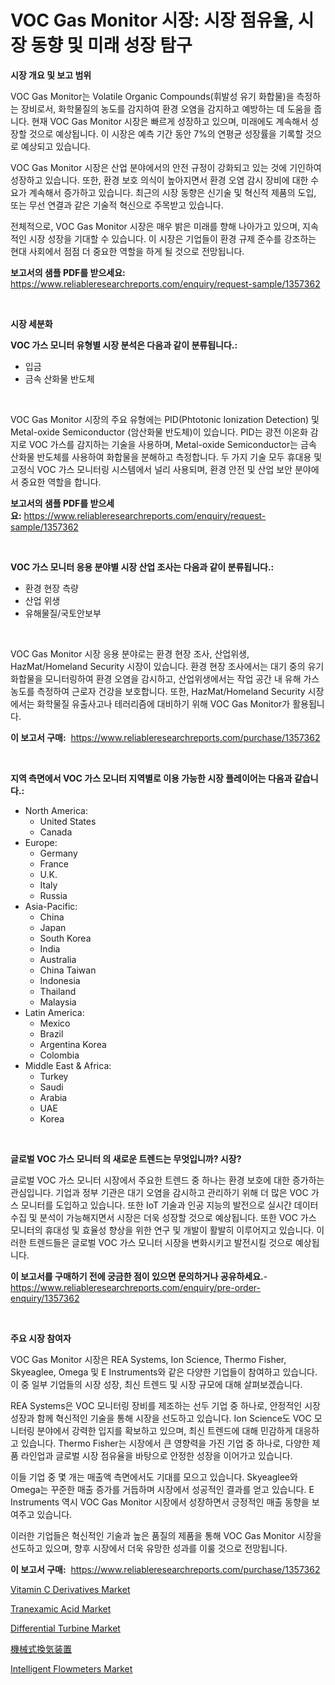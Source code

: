 <p><h1>VOC Gas Monitor 시장: 시장 점유율, 시장 동향 및 미래 성장 탐구</h1></p><p><strong>시장 개요 및 보고 범위</strong></p>
<p><p>VOC Gas Monitor는 Volatile Organic Compounds(휘발성 유기 화합물)을 측정하는 장비로서, 화학물질의 농도를 감지하여 환경 오염을 감지하고 예방하는 데 도움을 줍니다. 현재 VOC Gas Monitor 시장은 빠르게 성장하고 있으며, 미래에도 계속해서 성장할 것으로 예상됩니다. 이 시장은 예측 기간 동안 7%의 연평균 성장률을 기록할 것으로 예상되고 있습니다.</p><p>VOC Gas Monitor 시장은 산업 분야에서의 안전 규정이 강화되고 있는 것에 기인하여 성장하고 있습니다. 또한, 환경 보호 의식이 높아지면서 환경 오염 감시 장비에 대한 수요가 계속해서 증가하고 있습니다. 최근의 시장 동향은 신기술 및 혁신적 제품의 도입, 또는 무선 연결과 같은 기술적 혁신으로 주목받고 있습니다.</p><p>전체적으로, VOC Gas Monitor 시장은 매우 밝은 미래를 향해 나아가고 있으며, 지속적인 시장 성장을 기대할 수 있습니다. 이 시장은 기업들이 환경 규제 준수를 강조하는 현대 사회에서 점점 더 중요한 역할을 하게 될 것으로 전망됩니다.</p></p>
<p><strong>보고서의 샘플 PDF를 받으세요:</strong> <a href="https://www.reliableresearchreports.com/enquiry/request-sample/1357362">https://www.reliableresearchreports.com/enquiry/request-sample/1357362</a></p>
<p>&nbsp;</p>
<p><strong>시장 세분화</strong></p>
<p><strong>VOC 가스 모니터 유형별 시장 분석은 다음과 같이 분류됩니다.:</strong></p>
<p><ul><li>입금</li><li>금속 산화물 반도체</li></ul></p>
<p>&nbsp;</p>
<p><p>VOC Gas Monitor 시장의 주요 유형에는 PID(Phtotonic Ionization Detection) 및 Metal-oxide Semiconductor (암산화물 반도체)이 있습니다. PID는 광전 이온화 감지로 VOC 가스를 감지하는 기술을 사용하며, Metal-oxide Semiconductor는 금속 산화물 반도체를 사용하여 화합물을 분해하고 측정합니다. 두 가지 기술 모두 휴대용 및 고정식 VOC 가스 모니터링 시스템에서 널리 사용되며, 환경 안전 및 산업 보안 분야에서 중요한 역할을 합니다.</p></p>
<p><strong>보고서의 샘플 PDF를 받으세요:</strong>&nbsp;<a href="https://www.reliableresearchreports.com/enquiry/request-sample/1357362">https://www.reliableresearchreports.com/enquiry/request-sample/1357362</a></p>
<p>&nbsp;</p>
<p><strong> VOC 가스 모니터 응용 분야별 시장 산업 조사는 다음과 같이 분류됩니다.:</strong></p>
<p><ul><li>환경 현장 측량</li><li>산업 위생</li><li>유해물질/국토안보부</li></ul></p>
<p>&nbsp;</p>
<p><p>VOC Gas Monitor 시장 응용 분야로는 환경 현장 조사, 산업위생, HazMat/Homeland Security 시장이 있습니다. 환경 현장 조사에서는 대기 중의 유기 화합물을 모니터링하여 환경 오염을 감시하고, 산업위생에서는 작업 공간 내 유해 가스 농도를 측정하여 근로자 건강을 보호합니다. 또한, HazMat/Homeland Security 시장에서는 화학물질 유출사고나 테러리즘에 대비하기 위해 VOC Gas Monitor가 활용됩니다.</p></p>
<p><strong>이 보고서 구매:</strong>&nbsp; <a href="https://www.reliableresearchreports.com/purchase/1357362">https://www.reliableresearchreports.com/purchase/1357362</a></p>
<p>&nbsp;</p>
<p><strong>지역 측면에서 VOC 가스 모니터 지역별로 이용 가능한 시장 플레이어는 다음과 같습니다.:</strong></p>
<p><ul>
    <li>
        North America:
        <ul>
            <li>United States</li>
            <li>Canada</li>
        </ul>
    </li>
    <li>
        Europe:
        <ul>
            <li>Germany</li>
            <li>France</li>
            <li>U.K.</li>
            <li>Italy</li>
            <li>Russia</li>
        </ul>
    </li>
    <li>
        Asia-Pacific:
        <ul>
            <li>China</li>
            <li>Japan</li>
            <li>South Korea</li>
            <li>India</li>
            <li>Australia</li>
            <li>China Taiwan</li>
            <li>Indonesia</li>
            <li>Thailand</li>
            <li>Malaysia</li>
        </ul>
    </li>
    <li>
        Latin America:
        <ul>
            <li>Mexico</li>
            <li>Brazil</li>
            <li>Argentina Korea</li>
            <li>Colombia</li>
        </ul>
    </li>
    <li>
        Middle East & Africa:
        <ul>
            <li>Turkey</li>
            <li>Saudi</li>
            <li>Arabia</li>
            <li>UAE</li>
            <li>Korea</li>
        </ul>
    </li>
    </ul></p>
<p>&nbsp;</p>
<p><strong>글로벌 VOC 가스 모니터 의 새로운 트렌드는 무엇입니까? 시장?</strong></p>
<p><p>글로벌 VOC 가스 모니터 시장에서 주요한 트렌드 중 하나는 환경 보호에 대한 증가하는 관심입니다. 기업과 정부 기관은 대기 오염을 감시하고 관리하기 위해 더 많은 VOC 가스 모니터를 도입하고 있습니다. 또한 IoT 기술과 인공 지능의 발전으로 실시간 데이터 수집 및 분석이 가능해지면서 시장은 더욱 성장할 것으로 예상됩니다. 또한 VOC 가스 모니터의 휴대성 및 효율성 향상을 위한 연구 및 개발이 활발히 이루어지고 있습니다. 이러한 트렌드들은 글로벌 VOC 가스 모니터 시장을 변화시키고 발전시킬 것으로 예상됩니다.</p></p>
<p><strong>이 보고서를 구매하기 전에 궁금한 점이 있으면 문의하거나 공유하세요.</strong>- <a href="https://www.reliableresearchreports.com/enquiry/pre-order-enquiry/1357362">https://www.reliableresearchreports.com/enquiry/pre-order-enquiry/1357362</a></p>
<p>&nbsp;</p>
<p><strong>주요 시장 참여자</strong></p>
<p><p>VOC Gas Monitor 시장은 REA Systems, Ion Science, Thermo Fisher, Skyeaglee, Omega 및 E Instruments와 같은 다양한 기업들이 참여하고 있습니다. 이 중 일부 기업들의 시장 성장, 최신 트렌드 및 시장 규모에 대해 살펴보겠습니다. </p><p>REA Systems은 VOC 모니터링 장비를 제조하는 선두 기업 중 하나로, 안정적인 시장 성장과 함께 혁신적인 기술을 통해 시장을 선도하고 있습니다. Ion Science도 VOC 모니터링 분야에서 강력한 입지를 확보하고 있으며, 최신 트렌드에 대해 민감하게 대응하고 있습니다. Thermo Fisher는 시장에서 큰 영향력을 가진 기업 중 하나로, 다양한 제품 라인업과 글로벌 시장 점유율을 바탕으로 안정한 성장을 이어가고 있습니다.</p><p>이들 기업 중 몇 개는 매출액 측면에서도 기대를 모으고 있습니다. Skyeaglee와 Omega는 꾸준한 매출 증가를 거듭하며 시장에서 성공적인 결과를 얻고 있습니다. E Instruments 역시 VOC Gas Monitor 시장에서 성장하면서 긍정적인 매출 동향을 보여주고 있습니다.</p><p>이러한 기업들은 혁신적인 기술과 높은 품질의 제품을 통해 VOC Gas Monitor 시장을 선도하고 있으며, 향후 시장에서 더욱 유망한 성과를 이룰 것으로 전망됩니다.</p></p>
<p><strong>이 보고서 구매:</strong>&nbsp;&nbsp;<a href="https://www.reliableresearchreports.com/purchase/1357362">https://www.reliableresearchreports.com/purchase/1357362</a></p>
<p><p><a href="https://github.com/Paul14Anderson63/Market-Research-Report-List-3/blob/main/vitamin-c-derivatives-market.md">Vitamin C Derivatives Market</a></p><p><a href="https://github.com/mabutironaldo/Market-Research-Report-List-3/blob/main/tranexamic-acid-market.md">Tranexamic Acid Market</a></p><p><a href="https://issuu.com/reportprime-2/docs/differential-turbine-market-size-2030.pptx">Differential Turbine Market</a></p><p><a href="https://github.com/ihabdkwlxs948/Market-Research-Report-List-1/blob/main/9157525193996.md">機械式換気装置</a></p><p><a href="https://issuu.com/reportprime-2/docs/intelligent-flowmeters-market-size-2030.pptx">Intelligent Flowmeters Market</a></p></p>
